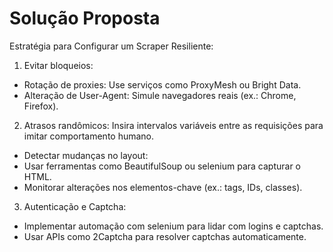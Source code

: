 # Solução Proposta

Estratégia para Configurar um Scraper Resiliente:

1. Evitar bloqueios:
* Rotação de proxies: Use serviços como ProxyMesh ou Bright Data.
* Alteração de User-Agent: Simule navegadores reais (ex.: Chrome, Firefox).

2. Atrasos randômicos: Insira intervalos variáveis entre as requisições para imitar comportamento humano.
* Detectar mudanças no layout:
* Usar ferramentas como BeautifulSoup ou selenium para capturar o HTML.
* Monitorar alterações nos elementos-chave (ex.: tags, IDs, classes).

3. Autenticação e Captcha:
* Implementar automação com selenium para lidar com logins e captchas.
* Usar APIs como 2Captcha para resolver captchas automaticamente.
